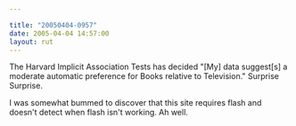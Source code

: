 ```yaml
---

title: "20050404-0957"
date: 2005-04-04 14:57:00
layout: rut
---
```


<p> The Harvard Implicit Association Tests has decided "[My] data
suggest[s] a moderate automatic preference for Books relative
to Television."  Surprise Surprise.</p>

<p>I was somewhat bummed to discover that this site requires flash
and doesn't detect when flash isn't working. Ah well.</p>

